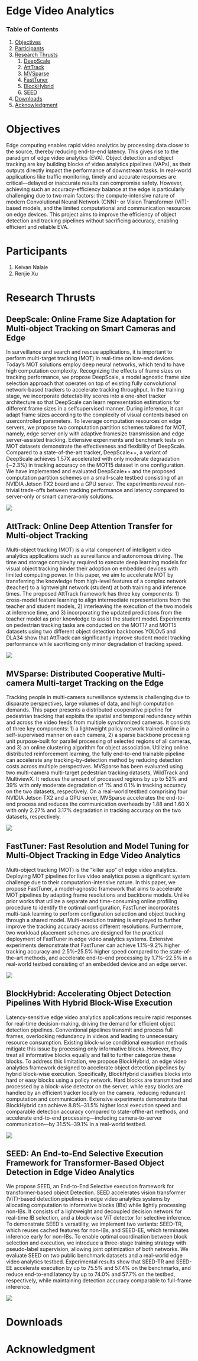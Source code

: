 

<div class='page_head'>
 <h1 class='page_title'> Edge Video Analytics </h1>


<h3>Table of Contents </h3>
  <ol class='page_guide'>
    <li><a href="#Objectives">Objectives</a></li>
    <li><a href="#Participant">Participants</a></li>
    <li><a href="#Research">Research Thrusts</a>
     <ol class='page_guide'>
      <li><a href="#DeepScale">DeepScale</a></li>
      <li><a href="#AttTrack">AttTrack</a></li>
      <li><a href="#MVSparse">MVSparse</a></li>
      <li><a href="#FastTuner">FastTuner</a></li>
      <li><a href="#BlockHybrid">BlockHybrid</a></li>
      <li><a href="#SEED">SEED</a></li>
     </ol>
      </li>
    <li><a href="#Downloads">Downloads</a></li>
    <li><a href="#Acknowledgment">Acknowledgment</a></li>
    
  </ol>
</div>

<h1 id="Objectives"> Objectives </h1>
Edge computing enables rapid video analytics by processing data closer to the source, thereby reducing end-to-end latency. This gives rise to the paradigm of edge video analytics (EVA). Object detection and object tracking are key building blocks of video analytics pipelines (VAPs), as their outputs directly impact the performance of downstream tasks. In real-world applications like traffic monitoring, timely and accurate responses are critical—delayed or inaccurate results can compromise safety. However, achieving such an accuracy-efficiency balance at the edge is particularly challenging due to two main factors: the compute-intensive nature of modern Convolutional Neural Network (CNN)- or Vision Transformer (ViT)-based models, and the limited computational and communication resources on edge devices. This project aims to improve the efficiency of object detection and tracking pipelines without sacrificing accuracy, enabling efficient and reliable EVA. 
<h1 id="Participant"> Participants </h1>
  <ol class='name_list'>
    <li><a>Keivan Nalaie</a></li>
    <li><a>Renjie Xu</a></li>
  </ol>
<h1 id="Research"> Research Thrusts </h1>

<h2 id="DeepScale"> DeepScale: Online Frame Size Adaptation for Multi-object Tracking on Smart Cameras and Edge </h2>
<div class='content_block'>
  <p>
 In surveillance and search and rescue applications, it is important to perform multi-target tracking (MOT) in real-time on low-end devices. Today’s MOT solutions employ deep neural networks, which tend to have high computation complexity. Recognizing the effects of frame sizes on tracking performance, we propose DeepScale, a model agnostic frame size selection approach that operates on top of existing fully convolutional network-based trackers to accelerate tracking throughput. In the training stage, we incorporate detectability scores into a one-shot tracker architecture so that DeepScale can learn representation estimations for different frame sizes in a selfsupervised manner. During inference, it can adapt frame sizes according to the complexity of visual contents based on usercontrolled parameters. To leverage computation resources on edge servers, we propose two computation partition schemes tailored for MOT, namely, edge server only with adaptive framesize transmission and edge server-assisted tracking. Extensive experiments and benchmark tests on MOT datasets demonstrate the effectiveness and flexibility of DeepScale. Compared to a state-of-the-art tracker, DeepScale++, a variant of DeepScale achieves 1.57X accelerated with only moderate degradation (∼2.3%) in tracking accuracy on the MOT15 dataset in one configuration. We have implemented and evaluated DeepScale++ and the proposed computation partition schemes on a small-scale testbed consisting of an NVIDIA Jetson TX2 board and a GPU server. The experiments reveal non-trivial trade-offs between tracking performance and latency compared to server-only or smart camera-only solutions.
  </p>
 <div class='content_img'>
  <img src="/assets/eva_pic/DeepScale.png" />
 </div>
</div>

<h2 id ='AttTrack'>AttTrack: Online Deep Attention Transfer for Multi-object Tracking</h2>
<div class='content_block'>
 <p>
 Multi-object tracking (MOT) is a vital component of intelligent video analytics applications such as surveillance and autonomous driving. The time and storage complexity required to execute deep learning models for visual object tracking hinder their adoption on embedded devices with limited computing power. In this paper, we aim to accelerate MOT by transferring the knowledge from high-level features of a complex network (teacher) to a lightweight network (student) at both training and inference times. The proposed AttTrack framework has three key components: 1) cross-model feature learning to align intermediate representations from the teacher and student models, 2) interleaving the execution of the two models at inference time, and 3) incorporating the updated predictions from the teacher model as prior knowledge to assist the student model. Experiments on pedestrian tracking tasks are conducted on the MOT17 and MOT15 datasets using two different object detection backbones YOLOv5 and DLA34 show that AttTrack can significantly improve student model tracking performance while sacrificing only minor degradation of tracking speed.
 </p>

  <div class='content_img'>
  <img src="/assets/eva_pic/AttTrack.png" />
 </div>
</div>

<h2 id = 'MVSparse'>MVSparse: Distributed Cooperative Multi-camera Multi-target Tracking on the Edge</h2>
<div class='content_img'>
 <p>
  Tracking people in multi-camera surveillance systems is challenging due to disparate perspectives, large volumes of data, and high computation demands. This paper presents a distributed cooperative pipeline for pedestrian tracking that exploits the spatial and temporal redundancy within and across the video feeds from multiple synchronized cameras. It consists of three key components: 1) a lightweight policy network trained online in a self-supervised manner on each camera, 2) a sparse backbone processing unit purpose-built for parallel processing of selected regions of all cameras, and 3) an online clustering algorithm for object association. Utilizing online distributed reinforcement learning, the fully end-to-end trainable pipeline can accelerate any tracking-by-detection method by reducing detection costs across multiple perspectives. MVSparse has been evaluated using two multi-camera multi-target pedestrian tracking datasets, WildTrack and MultiviewX. It reduces the amount of processed regions by up to 52% and 39% with only moderate degradation of 1% and 0.1% in tracking accuracy on the two datasets, respectively. On a real-world testbed comprising four NVIDIA Jetson TX2 and a GPU server, MVSparse accelerates the end-to-end process and reduces the communication overheads by 1.88 and 1.60 X with only 2.27% and 3.17% degradation in tracking accuracy on the two datasets, respectively.
 </p>

  <div class='content_img'>
  <img src="/assets/eva_pic/MVSparse.png" />
 </div>
</div>

<h2 id = 'FastTuner'>FastTuner: Fast Resolution and Model Tuning for Multi-Object Tracking in Edge Video Analytics</h2>
<div class='content_img'>
 <p>
  Multi-object tracking (MOT) is the “killer app” of edge video analytics. Deploying MOT pipelines for live video analytics poses a significant system challenge due to their computation-intensive nature. In this paper, we propose FastTuner, a model-agnostic framework that aims to accelerate MOT pipelines by adapting frame resolutions and backbone models. Unlike prior works that utilize a separate and time-consuming online profiling procedure to identify the optimal configuration, FastTuner incorporates multi-task learning to perform configuration selection and object tracking through a shared model. Multi-resolution training is employed to further improve the tracking accuracy across different resolutions. Furthermore, two workload placement schemes are designed for the practical deployment of FastTuner in edge video analytics systems. Extensive experiments demonstrate that FastTuner can achieve 1.1%–9.2% higher tracking accuracy and 2.5%–25.5% higher speed compared to the state-of-the-art methods, and accelerate end-to-end processing by 1.7%–22.5% in a real-world testbed consisting of an embedded device and an edge server.
 </p>
 
  <div class='content_img'>
  <img src="/assets/eva_pic/FastTuner.png" />
 </div>
</div>

<h2 id = 'BlockHybrid'>BlockHybrid: Accelerating Object Detection Pipelines With Hybrid Block-Wise Execution</h2>
<div class='content_img'>
 <p>
  Latency-sensitive edge video analytics applications require rapid responses for real-time decision-making, driving the demand for efficient object detection pipelines. Conventional pipelines transmit and process full frames, overlooking redundancy in videos and leading to unnecessary resource consumption. Existing block-wise conditional execution methods mitigate this issue by processing only informative blocks. However, they treat all informative blocks equally and fail to further categorize these blocks. To address this limitation, we propose BlockHybrid, an edge video analytics framework designed to accelerate object detection pipelines by hybrid block-wise execution. Specifically, BlockHybrid classifies blocks into hard or easy blocks using a policy network. Hard blocks are transmitted and processed by a block-wise detector on the server, while easy blocks are handled by an efficient tracker locally on the camera, reducing redundant computation and communication. Extensive experiments demonstrate that BlockHybrid can achieve 8.8%–31.5% higher local execution speed and comparable detection accuracy compared to state-ofthe-art methods, and accelerate end-to-end processing—including camera-to-server communication—by 31.5%–39.1% in a real-world testbed.
 </p>
 
  <div class='content_img'>
  <img src="/assets/eva_pic/BlockHybrid.png" />
 </div>
</div>

<h2 id = 'SEED'>SEED: An End-to-End Selective Execution Framework for Transformer-Based Object Detection in Edge Video Analytics</h2>
<div class='content_img'>
 <p>
  We propose SEED, an End-to-End Selective execution framework for transformer-based object Detection. SEED accelerates vision transformer (ViT)-based detection pipelines in edge video analytics systems by allocating computation to informative blocks (IBs) while lightly processing non-IBs. It consists of a lightweight and decoupled decision network for real-time IB selection, and a block-wise ViT detector for selective inference. To demonstrate SEED's versatility, we implement two variants: SEED-TR, which reuses cached features for non-IBs, and SEED-EE, which terminates inference early for non-IBs. To enable optimal coordination between block selection and execution, we introduce a three-stage training strategy with pseudo-label supervision, allowing joint optimization of both networks. We evaluate SEED on two public benchmark datasets and a real-world edge video analytics testbed. Experimental results show that SEED-TR and SEED-EE accelerate execution by up to 75.5% and 57.4% on the benchmarks, and reduce end-to-end latency by up to 74.0% and 57.7% on the testbed, respectively, while maintaining detection accuracy comparable to full-frame inference.
 </p>
 
  <div class='content_img'>
  <img src="/assets/eva_pic/SEED.png" />
 </div>
</div>
<h1 id="Downloads"> Downloads </h1>
<h1 id="Acknowledgment"> Acknowledgment </h1>

